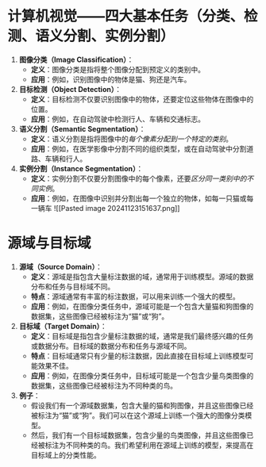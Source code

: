 # 计算机视觉——四大基本任务（分类、检测、语义分割、实例分割）
1. **图像分类（Image Classification）**：
    - **定义**：图像分类是指将整个图像分配到预定义的类别中。
    - **应用**：例如，识别图像中的物体是猫、狗还是汽车。
2. **目标检测（Object Detection）**：
    - **定义**：目标检测不仅要识别图像中的物体，还要定位这些物体在图像中的位置。
    - **应用**：例如，在自动驾驶中检测行人、车辆和交通标志。
3. **语义分割（Semantic Segmentation）**：
    - **定义**：语义分割是指将图像中的*每个像素分配到一个特定的类别*。
    - **应用**：例如，在医学影像中分割不同的组织类型，或在自动驾驶中分割道路、车辆和行人。
4. **实例分割（Instance Segmentation）**：
    - **定义**：实例分割不仅要分割图像中的每个像素，还要*区分同一类别中的不同实例*。
    - **应用**：例如，在图像中识别并分割出每一个独立的物体，如每一只猫或每一辆车
![[Pasted image 20241123151637.png]]

# 源域与目标域
1. **源域（Source Domain）**：
    - **定义**：源域是指包含大量标注数据的域，通常用于训练模型。源域的数据分布和任务与目标域不同。
    - **特点**：源域通常有丰富的标注数据，可以用来训练一个强大的模型。
    - **应用**：例如，在图像分类任务中，源域可能是一个包含大量猫和狗图像的数据集，这些图像已经被标注为“猫”或“狗”。
2. **目标域（Target Domain）**：
    - **定义**：目标域是指包含少量标注数据的域，通常是我们最终感兴趣的任务或数据分布。目标域的数据分布和任务与源域不同。
    - **特点**：目标域通常只有少量的标注数据，因此直接在目标域上训练模型可能效果不佳。
    - **应用**：例如，在图像分类任务中，目标域可能是一个包含少量鸟类图像的数据集，这些图像已经被标注为不同种类的鸟。
3. **例子**：
	- 假设我们有一个源域数据集，包含大量的猫和狗图像，并且这些图像已经被标注为“猫”或“狗”。我们可以在这个源域上训练一个强大的图像分类模型。
	- 然后，我们有一个目标域数据集，包含少量的鸟类图像，并且这些图像已经被标注为不同种类的鸟。我们希望利用在源域上训练的模型，来提高在目标域上的分类性能。
